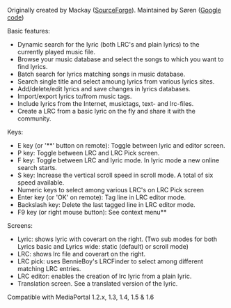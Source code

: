 Originally created by Mackay ([SourceForge](http://mp-plugins.svn.sourceforge.net/viewvc/mp-plugins/trunk/plugins/MyLyrics/)). Maintained by Søren ([Google code](http://code.google.com/p/mpmylyrics/))

Basic features:
- Dynamic search for the lyric (both LRC's and plain lyrics) to the currently played music file.
- Browse your music database and select the songs to which you want to find lyrics.
- Batch search for lyrics matching songs in music database.
- Search single title and select amoung lyrics from various lyrics sites.
- Add/delete/edit lyrics and save changes in lyrics databases.
- Import/export lyrics to/from music tags.
- Include lyrics from the Internet, musictags, text- and lrc-files.
- Create a LRC from a basic lyric on the fly and share it with the community.

Keys:
- E key (or '**' button on remote): Toggle between lyric and editor screen.
- P key: Toggle between LRC and LRC Pick screen.
- F key: Toggle between LRC and lyric mode. In lyric mode a new online search starts.
- S key: Increase the vertical scroll speed in scroll mode. A total of six speed available.
- Numeric keys to select among various LRC's on LRC Pick screen
- Enter key (or 'OK' on remote): Tag line in LRC editor mode.
- Backslash key: Delete the last tagged line in LRC editor mode.
- F9 key (or right mouse button): See context menu**

Screens:
- Lyric: shows lyric with coverart on the right.
(Two sub modes for both Lyrics basic and Lyrics wide: static (default) or scroll mode)
- LRC: shows lrc file and coverart on the right.
- LRC pick: uses BennieBoy's LRCFinder to select among different matching LRC entries.
- LRC editor: enables the creation of lrc lyric from a plain lyric.
- Translation screen. See a translated version of the lyric.

Compatible with MediaPortal 1.2.x, 1.3, 1.4, 1.5 & 1.6